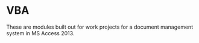 # VBA
These are modules built out for work projects for a document management system in MS Access 2013.
